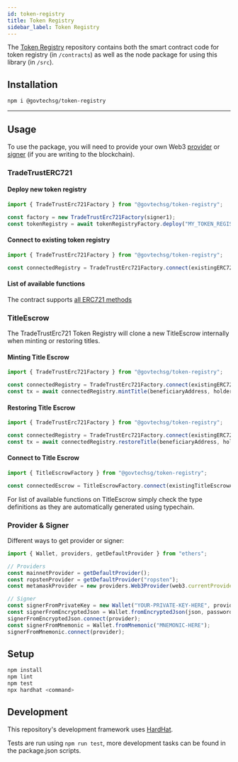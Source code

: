 ```yaml
---
id: token-registry
title: Token Registry
sidebar_label: Token Registry
---
```


The [Token Registry](https://github.com/Open-Attestation/token-registry) repository contains both the smart contract code for token registry (in `/contracts`) as well as the node package for using this library (in `/src`).

## Installation

```sh
npm i @govtechsg/token-registry
```

---

## Usage

To use the package, you will need to provide your own Web3 [provider](https://docs.ethers.io/v5/api/providers/api-providers/) or [signer](https://docs.ethers.io/v5/api/signer/#Wallet) (if you are writing to the blockchain).

### TradeTrustERC721

#### Deploy new token registry

```ts
import { TradeTrustErc721Factory } from "@govtechsg/token-registry";

const factory = new TradeTrustErc721Factory(signer1);
const tokenRegistry = await tokenRegistryFactory.deploy("MY_TOKEN_REGISTRY", "TKN");
```

#### Connect to existing token registry

```ts
import { TradeTrustErc721Factory } from "@govtechsg/token-registry";

const connectedRegistry = TradeTrustErc721Factory.connect(existingERC721Address, signer1);
```

#### List of available functions

The contract supports [all ERC721 methods](http://erc721.org/)

### TitleEscrow

The TradeTrustErc721 Token Registry will clone a new TitleEscrow internally when minting or restoring titles.

#### Minting Title Escrow

```ts
import { TradeTrustErc721Factory } from "@govtechsg/token-registry";

const connectedRegistry = TradeTrustErc721Factory.connect(existingERC721Address, signer);
const tx = await connectedRegistry.mintTitle(beneficiaryAddress, holderAddress, tokenId);
```

#### Restoring Title Escrow

```ts
import { TradeTrustErc721Factory } from "@govtechsg/token-registry";

const connectedRegistry = TradeTrustErc721Factory.connect(existingERC721Address, signer);
const tx = await connectedRegistry.restoreTitle(beneficiaryAddress, holderAddress, existingTokenId);
```

#### Connect to Title Escrow

```ts
import { TitleEscrowFactory } from "@govtechsg/token-registry";

const connectedEscrow = TitleEscrowFactory.connect(existingTitleEscrowAddress, signer1);
```

For list of available functions on TitleEscrow simply check the type definitions as they are automatically generated using typechain.

### Provider & Signer

Different ways to get provider or signer:

```ts
import { Wallet, providers, getDefaultProvider } from "ethers";

// Providers
const mainnetProvider = getDefaultProvider();
const ropstenProvider = getDefaultProvider("ropsten");
const metamaskProvider = new providers.Web3Provider(web3.currentProvider); // Will change network automatically

// Signer
const signerFromPrivateKey = new Wallet("YOUR-PRIVATE-KEY-HERE", provider);
const signerFromEncryptedJson = Wallet.fromEncryptedJson(json, password);
signerFromEncryptedJson.connect(provider);
const signerFromMnemonic = Wallet.fromMnemonic("MNEMONIC-HERE");
signerFromMnemonic.connect(provider);
```

## Setup

```sh
npm install
npm lint
npm test
npx hardhat <command>
```

## Development

This repository's development framework uses [HardHat](https://hardhat.org/getting-started/).

Tests are run using `npm run test`, more development tasks can be found in the package.json scripts.
